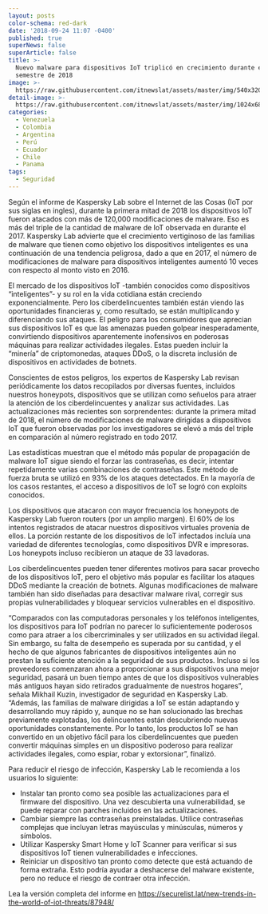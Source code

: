 ```yaml
---
layout: posts
color-schema: red-dark
date: '2018-09-24 11:07 -0400'
published: true
superNews: false
superArticle: false
title: >-
  Nuevo malware para dispositivos IoT triplicó en crecimiento durante el primer
  semestre de 2018
image: >-
  https://raw.githubusercontent.com/itnewslat/assets/master/img/540x320/Android-Malware-p.jpg
detail-image: >-
  https://raw.githubusercontent.com/itnewslat/assets/master/img/1024x680/Android-Malware-g.jpg
categories:
  - Venezuela
  - Colombia
  - Argentina
  - Perú
  - Ecuador
  - Chile
  - Panama
tags:
  - Seguridad
---
```

Según el informe de Kaspersky Lab sobre el Internet de las Cosas (IoT por sus siglas en ingles), durante la primera mitad de 2018 los dispositivos IoT fueron atacados con más de 120,000 modificaciones de malware. Eso es más del triple de la cantidad de malware de IoT observada en durante el 2017. Kaspersky Lab advierte que el crecimiento vertiginoso de las familias de malware que tienen como objetivo los dispositivos inteligentes es una continuación de una tendencia peligrosa, dado a que en 2017, el número de modificaciones de malware para dispositivos inteligentes aumentó 10 veces con respecto al monto visto en 2016.

El mercado de los dispositivos IoT -también conocidos como dispositivos “inteligentes”- y su rol en la vida cotidiana están creciendo exponencialmente. Pero los ciberdelincuentes también están viendo las oportunidades financieras y, como resultado, se están multiplicando y diferenciando sus ataques. El peligro para los consumidores que aprecian sus dispositivos IoT es que las amenazas pueden golpear inesperadamente, convirtiendo dispositivos aparentemente inofensivos en poderosas máquinas para realizar actividades ilegales. Estas pueden incluir la “minería” de criptomonedas, ataques DDoS, o la discreta inclusión de dispositivos en actividades de botnets.

Conscientes de estos peligros, los expertos de Kaspersky Lab revisan periódicamente los datos recopilados por diversas fuentes, incluidos nuestros honeypots, dispositivos que se utilizan como señuelos para atraer la atención de los ciberdelincuentes y analizar sus actividades. Las actualizaciones más recientes son sorprendentes: durante la primera mitad de 2018, el número de modificaciones de malware dirigidas a dispositivos IoT que fueron observadas por los investigadores se elevó a más del triple en comparación al número registrado en todo 2017.

Las estadísticas muestran que el método más popular de propagación de malware IoT sigue siendo el forzar las contraseñas, es decir, intentar repetidamente varias combinaciones de contraseñas. Este método de fuerza bruta se utilizó en 93% de los ataques detectados. En la mayoría de los casos restantes, el acceso a dispositivos de IoT se logró con exploits conocidos.

Los dispositivos que atacaron con mayor frecuencia los honeypots de Kaspersky Lab fueron routers (por un amplio margen). El 60% de los intentos registrados de atacar nuestros dispositivos virtuales provenía de ellos. La porción restante de los dispositivos de IoT infectados incluía una variedad de diferentes tecnologías, como dispositivos DVR e impresoras. Los honeypots incluso recibieron un ataque de 33 lavadoras.

Los ciberdelincuentes pueden tener diferentes motivos para sacar provecho de los dispositivos IoT, pero el objetivo más popular es facilitar los ataques DDoS mediante la creación de botnets. Algunas modificaciones de malware también han sido diseñadas para desactivar malware rival, corregir sus propias vulnerabilidades y bloquear servicios vulnerables en el dispositivo.

“Comparados con las computadoras personales y los teléfonos inteligentes, los dispositivos para IoT podrían no parecer lo suficientemente poderosos como para atraer a los cibercriminales y ser utilizados en su actividad ilegal. Sin embargo, su falta de desempeño es superada por su cantidad, y el hecho de que algunos fabricantes de dispositivos inteligentes aún no prestan la suficiente atención a la seguridad de sus productos. Incluso si los proveedores comenzaran ahora a proporcionar a sus dispositivos una mejor seguridad, pasará un buen tiempo antes de que los dispositivos vulnerables más antiguos hayan sido retirados gradualmente de nuestros hogares”, señala Mikhail Kuzin, investigador de seguridad en Kaspersky Lab.  “Además, las familias de malware dirigidas a IoT se están adaptando y desarrollando muy rápido y, aunque no se han solucionado las brechas previamente explotadas, los delincuentes están descubriendo nuevas oportunidades constantemente. Por lo tanto, los productos IoT se han convertido en un objetivo fácil para los ciberdelincuentes que pueden convertir máquinas simples en un dispositivo poderoso para realizar actividades ilegales, como espiar, robar y extorsionar”, finalizó.

Para reducir el riesgo de infección, Kaspersky Lab le recomienda a los usuarios lo siguiente:

- Instalar tan pronto como sea posible las actualizaciones para el firmware del dispositivo. Una vez descubierta una vulnerabilidad, se puede reparar con parches incluidos en las actualizaciones.
- Cambiar siempre las contraseñas preinstaladas. Utilice contraseñas complejas que incluyan letras mayúsculas y minúsculas, números y símbolos.
- Utilizar Kaspersky Smart Home y IoT Scanner para verificar si sus dispositivos IoT tienen vulnerabilidades e infecciones.
- Reiniciar un dispositivo tan pronto como detecte que está actuando de forma extraña. Esto podría ayudar a deshacerse del malware existente, pero no reduce el riesgo de contraer otra infección.

Lea la versión completa del informe en https://securelist.lat/new-trends-in-the-world-of-iot-threats/87948/

